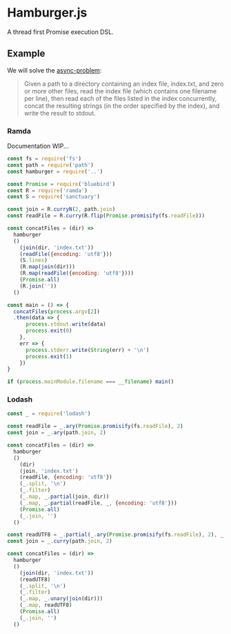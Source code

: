 # Hamburger.js

A thread first Promise execution DSL.

## Example

We will solve the [async-problem](https://github.com/plaid/async-problem):

> Given a path to a directory containing an index file, index.txt, and zero or more other files, read the index file (which contains one filename per line), then read each of the files listed in the index concurrently, concat the resulting strings (in the order specified by the index), and write the result to stdout. 

### Ramda

Documentation WIP...

```javascript
const fs = require('fs')
const path = require('path')
const hamburger = require('..')

const Promise = require('bluebird')
const R = require('ramda')
const S = require('sanctuary')

const join = R.curryN(2, path.join)
const readFile = R.curry(R.flip(Promise.promisify(fs.readFile)))

const concatFiles = (dir) =>
  hamburger
  ()
    (join(dir, 'index.txt'))
    (readFile({encoding: 'utf8'}))
    (S.lines)
    (R.map(join(dir)))
    (R.map(readFile({encoding: 'utf8'})))
    (Promise.all)
    (R.join(''))
  ()

const main = () => {
  concatFiles(process.argv[2])
  .then(data => {
      process.stdout.write(data)
      process.exit(0)
    },
    err => {
      process.stderr.write(String(err) + '\n')
      process.exit(1)
    })
}

if (process.mainModule.filename === __filename) main()
```

### Lodash

```javascript
const _ = require('lodash')

const readFile = _.ary(Promise.promisify(fs.readFile), 2)
const join = _.ary(path.join, 2)

const concatFiles = (dir) =>
  hamburger
  ()
    (dir)
    (join, 'index.txt')
    (readFile, {encoding: 'utf8'})
    (_.split, '\n')
    (_.filter)
    (_.map, _.partial(join, dir))
    (_.map, _.partial(readFile, _, {encoding: 'utf8'}))
    (Promise.all)
    (_.join, '')
  ()
```

```javascript
const readUTF8 = _.partial(_.ary(Promise.promisify(fs.readFile), 2), _, {encoding: 'utf8'})
const join = _.curry(path.join, 2)

const concatFiles = (dir) =>
  hamburger
  ()
    (join(dir, 'index.txt'))
    (readUTF8)
    (_.split, '\n')
    (_.filter)
    (_.map, _.unary(join(dir)))
    (_.map, readUTF8)
    (Promise.all)
    (_.join, '')
  ()
```

